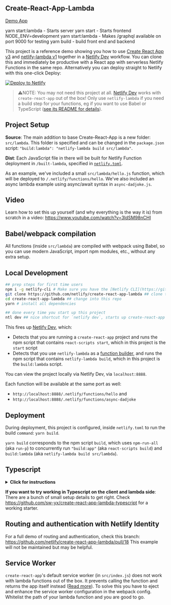 ## Create-React-App-Lambda

[Demo App](https://zealous-perlman-75ee93.netlify.app)

yarn start:lambda - Starts server
yarn start - Starts frontend
NODE_ENV=development yarn start:lambda - Makes /graphql available on port 9000 for testing
yarn build - build front end and backend

This project is a reference demo showing you how to use [Create React App v3](https://github.com/facebookincubator/create-react-app) and [netlify-lambda v1](https://github.com/netlify/netlify-lambda) together in a [Netlify Dev](https://www.netlify.com/docs/cli/?utm_source=github&utm_medium=swyx-CRAL&utm_campaign=devex#netlify-dev-beta) workflow. You can clone this and immediately be productive with a React app with serverless Netlify Functions in the same repo. Alternatively you can deploy straight to Netlify with this one-click Deploy:


[![Deploy to Netlify](https://www.netlify.com/img/deploy/button.svg?utm_source=github&utm_medium=swyx-CRAL&utm_campaign=devex)](https://app.netlify.com/start/deploy?repository=https://github.com/netlify/create-react-app-lambda&utm_source=github&utm_medium=swyx-CRAL&utm_campaign=devex)

> ⚠️NOTE: You may not need this project at all. [Netlify Dev](https://github.com/netlify/netlify-dev-plugin) works with `create-react-app` out of the box! Only use `netlify-lambda` if you need a build step for your functions, eg if you want to use Babel or TypeScript ([see its README for details](https://github.com/netlify/netlify-lambda/blob/master/README.md#netlify-lambda)).

## Project Setup

**Source**: The main addition to base Create-React-App is a new folder: `src/lambda`. This folder is specified and can be changed in the `package.json` script: `"build:lambda": "netlify-lambda build src/lambda"`.

**Dist**: Each JavaScript file in there will be built for Netlify Function deployment in `/built-lambda`, specified in [`netlify.toml`](https://www.netlify.com/docs/netlify-toml-reference/?utm_source=github&utm_medium=swyx-CRAL&utm_campaign=devex).

As an example, we've included a small `src/lambda/hello.js` function, which will be deployed to `/.netlify/functions/hello`. We've also included an async lambda example using async/await syntax in `async-dadjoke.js`.

## Video

Learn how to set this up yourself (and why everything is the way it is) from scratch in a video: https://www.youtube.com/watch?v=3ldSM98nCHI

## Babel/webpack compilation

All functions (inside `src/lambda`) are compiled with webpack using Babel, so you can use modern JavaScript, import npm modules, etc., without any extra setup.

## Local Development

```bash
## prep steps for first time users
npm i -g netlify-cli # Make sure you have the [Netlify CLI](https://github.com/netlify/cli) installed
git clone https://github.com/netlify/create-react-app-lambda ## clone this repo
cd create-react-app-lambda ## change into this repo
yarn # install all dependencies

## done every time you start up this project
ntl dev ## nice shortcut for `netlify dev`, starts up create-react-app AND a local Node.js server for your Netlify functions
```

This fires up [Netlify Dev](https://www.netlify.com/docs/cli/?utm_source=github&utm_medium=swyx-CRAL&utm_campaign=devex#netlify-dev-beta), which:

- Detects that you are running a `create-react-app` project and runs the npm script that contains `react-scripts start`, which in this project is the `start` script
- Detects that you use `netlify-lambda` as a [function builder](https://github.com/netlify/netlify-dev-plugin/#function-builders-function-builder-detection-and-relationship-with-netlify-lambda), and runs the npm script that contains `netlify-lambda build`, which in this project is the `build:lambda` script.

You can view the project locally via Netlify Dev, via `localhost:8888`.

Each function will be available at the same port as well:

- `http://localhost:8888/.netlify/functions/hello` and 
- `http://localhost:8888/.netlify/functions/async-dadjoke`

## Deployment

During deployment, this project is configured, inside `netlify.toml` to run the build `command`: `yarn build`.

`yarn build` corresponds to the npm script `build`, which uses `npm-run-all` (aka `run-p`) to concurrently run `"build:app"` (aka `react-scripts build`) and `build:lambda` (aka `netlify-lambda build src/lambda`).

## Typescript

<details>
  <summary>
    <b id="typescript">Click for instructions</b>
  </summary>

You can use Typescript in both your frontend React code (with `react-scripts` v2.1+) and your serverless functions (with `netlify-lambda` v1.1+). Follow these instructions:

1. `yarn add -D typescript @types/node @types/react @types/react-dom @babel/preset-typescript @types/aws-lambda`
2. convert `src/lambda/hello.js` to `src/lambda/hello.ts`
3. use types in your event handler:

```ts
import { Handler, Context, Callback, APIGatewayEvent } from 'aws-lambda'

interface HelloResponse {
  statusCode: number
  body: string
}

const handler: Handler = (event: APIGatewayEvent, context: Context, callback: Callback) => {
  const params = event.queryStringParameters
  const response: HelloResponse = {
    statusCode: 200,
    body: JSON.stringify({
      msg: `Hello world ${Math.floor(Math.random() * 10)}`,
      params,
    }),
  }

  callback(undefined, response)
}

export { handler }
```

rerun and see it work!

You are free to set up your `tsconfig.json` and `tslint` as you see fit.

</details>

**If you want to try working in Typescript on the client and lambda side**: There are a bunch of small setup details to get right. Check https://github.com/sw-yx/create-react-app-lambda-typescript for a working starter.

## Routing and authentication with Netlify Identity

For a full demo of routing and authentication, check this branch: https://github.com/netlify/create-react-app-lambda/pull/18 This example will not be maintained but may be helpful.

## Service Worker

`create-react-app`'s default service worker (in `src/index.js`) does not work with lambda functions out of the box. It prevents calling the function and returns the app itself instead ([Read more](https://github.com/facebook/create-react-app/issues/2237#issuecomment-302693219)). To solve this you have to eject and enhance the service worker configuration in the webpack config. Whitelist the path of your lambda function and you are good to go.
